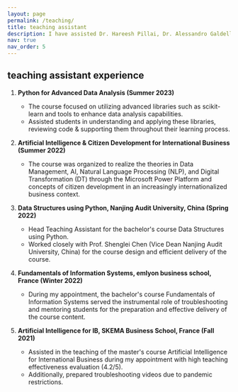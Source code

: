 ```yaml
---
layout: page
permalink: /teaching/
title: teaching assistant
description: I have assisted Dr. Hareesh Pillai, Dr. Alessandro Galdelli in their teaching activities in technology mangagement and programming related courses.
nav: true
nav_order: 5
---
```


## teaching assistant experience

1. **Python for Advanced Data Analysis (Summer 2023)**
   - The course focused on utilizing advanced libraries such as scikit-learn and tools to enhance data analysis capabilities.
   - Assisted students in understanding and applying these libraries, reviewing code & supporting them throughout their learning process.

2. **Artificial Intelligence & Citizen Development for International Business (Summer 2022)**
   - The course was organized to realize the theories in Data Management, AI, Natural Language Processing (NLP), and Digital Transformation (DT) through the Microsoft Power Platform and concepts of citizen development in an increasingly internationalized business context.

3. **Data Structures using Python, Nanjing Audit University, China (Spring 2022)**
   - Head Teaching Assistant for the bachelor's course Data Structures using Python.
   - Worked closely with Prof. Shenglei Chen (Vice Dean Nanjing Audit University, China) for the course design and efficient delivery of the course.

4. **Fundamentals of Information Systems, emlyon business school, France (Winter 2022)**
   - During my appointment, the bachelor's course Fundamentals of Information Systems served the instrumental role of troubleshooting and mentoring students for the preparation and effective delivery of the course content.

5. **Artificial Intelligence for IB, SKEMA Business School, France (Fall 2021)**
   - Assisted in the teaching of the master's course Artificial Intelligence for International Business during my appointment with high teaching effectiveness evaluation (4.2/5).
   - Additionally, prepared troubleshooting videos due to pandemic restrictions.
